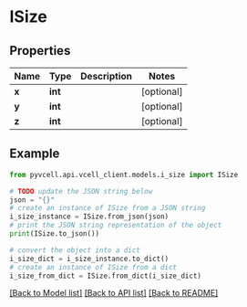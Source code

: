 # ISize

## Properties

| Name  | Type    | Description | Notes      |
| ----- | ------- | ----------- | ---------- |
| **x** | **int** |             | [optional] |
| **y** | **int** |             | [optional] |
| **z** | **int** |             | [optional] |

## Example

```python
from pyvcell.api.vcell_client.models.i_size import ISize

# TODO update the JSON string below
json = "{}"
# create an instance of ISize from a JSON string
i_size_instance = ISize.from_json(json)
# print the JSON string representation of the object
print(ISize.to_json())

# convert the object into a dict
i_size_dict = i_size_instance.to_dict()
# create an instance of ISize from a dict
i_size_from_dict = ISize.from_dict(i_size_dict)
```

[[Back to Model list]](../README.md#documentation-for-models) [[Back to API list]](../README.md#documentation-for-api-endpoints) [[Back to README]](../README.md)
